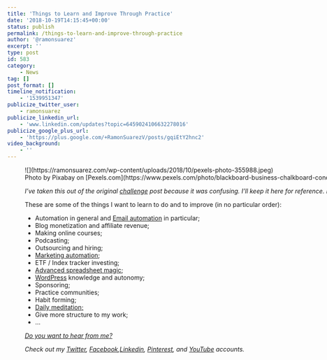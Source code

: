 ```yaml
---
title: 'Things to Learn and Improve Through Practice'
date: '2018-10-19T14:15:45+00:00'
status: publish
permalink: /things-to-learn-and-improve-through-practice
author: '@ramonsuarez'
excerpt: ''
type: post
id: 583
category:
    - News
tag: []
post_format: []
timeline_notification:
    - '1539951347'
publicize_twitter_user:
    - ramonsuarez
publicize_linkedin_url:
    - 'www.linkedin.com/updates?topic=6459024106632278016'
publicize_google_plus_url:
    - 'https://plus.google.com/+RamonSuarezV/posts/gqiEtY2hnc2'
video_background:
    - ''
---
```

<figure aria-describedby="caption-attachment-767" class="wp-caption aligncenter" id="attachment_767" style="width: 1880px">![](https://ramonsuarez.com/wp-content/uploads/2018/10/pexels-photo-355988.jpeg)<figcaption class="wp-caption-text" id="caption-attachment-767">Photo by Pixabay on [Pexels.com](https://www.pexels.com/photo/blackboard-business-chalkboard-concept-355988/)</figcaption>

*I’ve taken this out of the original [challenge](http://ramonsuarez.com/launching-at-least-one-project-every-month-my-entrepreneurship-learning-challenge/) post because it was confusing. I’ll keep it here for reference. Most of the learning can be found in the posts curated in the [<span style="color: #557d73;">**entrepreneurship**</span> challenge projects page](http://ramonsuarez.com/challenge-projects/).*

These are some of the things I want to learn to do and to improve (in no particular order):

- Automation in general and [Email automation](http://ramonsuarez.com/dipping-my-toes-into-email-marketing-automation/) in particular;
- Blog monetization and affiliate revenue;
- Making online courses;
- Podcasting;
- Outsourcing and hiring;
- [Marketing automation](http://ramonsuarez.com/dipping-my-toes-into-email-marketing-automation/);
- ETF / Index tracker investing;
- [Advanced spreadsheet magic](https://courses.benlcollins.com/p/advanced30);
- [WordPress](https://www.wordpress.com) knowledge and autonomy;
- Sponsoring;
- Practice communities;
- Habit forming;
- [Daily meditation;](http://ramonsuarez.com/meditate-every-day-for-a-year/)
- Give more structure to my work;
- …

*[Do you want to hear from me?](https://ramonsuarez.com/do-you-want-to-hear-from-me/)*

*Check out my [Twitter](https://twitter.com/ramonsuarez), [Facebook](https://www.facebook.com/ramonsuarezdotcom),[Linkedin](https://www.linkedin.com/in/ramonsuarez/), [Pinterest](https://www.pinterest.com/ramonsuarez/), and [YouTube](https://www.youtube.com/ramonsuarezv) accounts.*